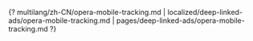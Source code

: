{? multilang/zh-CN/opera-mobile-tracking.md | localized/deep-linked-ads/opera-mobile-tracking.md | pages/deep-linked-ads/opera-mobile-tracking.md ?}
